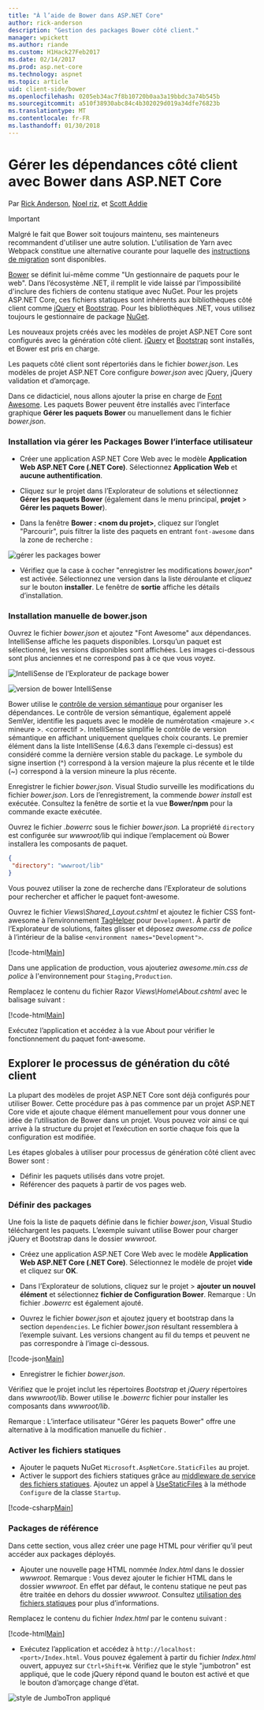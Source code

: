 ```yaml
---
title: "À l’aide de Bower dans ASP.NET Core"
author: rick-anderson
description: "Gestion des packages Bower côté client."
manager: wpickett
ms.author: riande
ms.custom: H1Hack27Feb2017
ms.date: 02/14/2017
ms.prod: asp.net-core
ms.technology: aspnet
ms.topic: article
uid: client-side/bower
ms.openlocfilehash: 0205eb34ac7f8b10720b0aa3a19bbdc3a74b545b
ms.sourcegitcommit: a510f38930abc84c4b302029d019a34dfe76823b
ms.translationtype: MT
ms.contentlocale: fr-FR
ms.lasthandoff: 01/30/2018
---
```

# <a name="manage-client-side-packages-with-bower-in-aspnet-core"></a>Gérer les dépendances côté client avec Bower dans ASP.NET Core

Par [Rick Anderson](https://twitter.com/RickAndMSFT), [Noel riz](https://blog.falafel.com/falafel-software-recognized-sitefinity-website-year/), et [Scott Addie](https://scottaddie.com) 

> [!IMPORTANT]
> Malgré le fait que Bower soit toujours maintenu, ses mainteneurs recommandent d'utiliser une autre solution. L'utilisation de Yarn avec Webpack constitue une alternative courante pour laquelle des [instructions de migration](https://bower.io/blog/2017/how-to-migrate-away-from-bower/) sont disponibles.

[Bower](https://bower.io/) se définit lui-même comme "Un gestionnaire de paquets pour le web". Dans l’écosystème .NET, il remplit le vide laissé par l’impossibilité d'inclure des fichiers de contenu statique avec NuGet. Pour les projets ASP.NET Core, ces fichiers statiques sont inhérents aux bibliothèques côté client comme [jQuery](http://jquery.com/) et [Bootstrap](http://getbootstrap.com/). Pour les bibliothèques .NET, vous utilisez toujours le gestionnaire de package [NuGet](https://www.nuget.org/).

Les nouveaux projets créés avec les modèles de projet ASP.NET Core sont configurés avec la génération côté client. [jQuery](http://jquery.com/) et [Bootstrap](http://getbootstrap.com/) sont installés, et Bower est pris en charge.

Les paquets côté client sont répertoriés dans le fichier *bower.json*. Les modèles de projet ASP.NET Core configure *bower.json* avec jQuery, jQuery validation et d’amorçage.

Dans ce didacticiel, nous allons ajouter la prise en charge de [Font Awesome](http://fontawesome.io). Les paquets Bower peuvent être installés avec l'interface graphique **Gérer les paquets Bower** ou manuellement dans le fichier *bower.json*.

### <a name="installation-via-manage-bower-packages-ui"></a>Installation via gérer les Packages Bower l’interface utilisateur

* Créer une application ASP.NET Core Web avec le modèle **Application Web ASP.NET Core (.NET Core)**. Sélectionnez **Application Web** et **aucune authentification**.

* Cliquez sur le projet dans l’Explorateur de solutions et sélectionnez **Gérer les paquets Bower** (également dans le menu principal, **projet** > **Gérer les paquets Bower**).

* Dans la fenêtre **Bower : \<nom du projet\>**, cliquez sur l’onglet "Parcourir", puis filtrer la liste des paquets en entrant `font-awesome` dans la zone de recherche :

 ![gérer les packages bower](bower/_static/manage-bower-packages.png)

* Vérifiez que la case à cocher "enregistrer les modifications *bower.json*" est activée. Sélectionnez une version dans la liste déroulante et cliquez sur le bouton **installer**. Le fenêtre de **sortie** affiche les détails d’installation.

### <a name="manual-installation-in-bowerjson"></a>Installation manuelle de bower.json

Ouvrez le fichier *bower.json* et ajoutez "Font Awesome" aux dépendances. IntelliSense affiche les paquets disponibles. Lorsqu’un paquet est sélectionné, les versions disponibles sont affichées. Les images ci-dessous sont plus anciennes et ne correspond pas à ce que vous voyez.

![IntelliSense de l’Explorateur de package bower](bower/_static/add-package.png)

![version de bower IntelliSense](bower/_static/version-intelliSense.png)

Bower utilise le [contrôle de version sémantique](http://semver.org/) pour organiser les dépendances. Le contrôle de version sémantique, également appelé SemVer, identifie les paquets avec le modèle de numérotation \<majeure >.\< mineure >. \<correctif >. IntelliSense simplifie le contrôle de version sémantique en affichant uniquement quelques choix courants. Le premier élément dans la liste IntelliSense (4.6.3 dans l’exemple ci-dessus) est considéré comme la dernière version stable du package. Le symbole du signe insertion (^) correspond à la version majeure la plus récente et le tilde (~) correspond à la version mineure la plus récente.

Enregistrer le fichier *bower.json*. Visual Studio surveille les modifications du fichier *bower.json*. Lors de l’enregistrement, la commende *bower install* est exécutée. Consultez la fenêtre de sortie et la vue **Bower/npm** pour la commande exacte exécutée.

Ouvrez le fichier *.bowerrc* sous le fichier *bower.json*. La propriété `directory` est configurée sur *wwwroot/lib* qui indique l’emplacement où Bower installera les composants de paquet.

```json
{
 "directory": "wwwroot/lib"
}
```

Vous pouvez utiliser la zone de recherche dans l’Explorateur de solutions pour rechercher et afficher le paquet font-awesome.

Ouvrez le fichier *Views\Shared\_Layout.cshtml* et ajoutez le fichier CSS font-awesome à l’environnement [TagHelper](xref:mvc/views/tag-helpers/intro) pour `Development`. À partir de l’Explorateur de solutions, faites glisser et déposez *awesome.css de police* à l’intérieur de la balise `<environment names="Development">`.

[!code-html[Main](bower/sample/_Layout.cshtml?highlight=4&range=9-13)]

Dans une application de production, vous ajouteriez *awesome.min.css de police* à l'environnement pour `Staging,Production`.

Remplacez le contenu du fichier Razor *Views\Home\About.cshtml* avec le balisage suivant :

[!code-html[Main](bower/sample/About.cshtml)]

Exécutez l’application et accédez à la vue About pour vérifier le fonctionnement du paquet font-awesome.

## <a name="exploring-the-client-side-build-process"></a>Explorer le processus de génération du côté client

La plupart des modèles de projet ASP.NET Core sont déjà configurés pour utiliser Bower. Cette procédure pas à pas commence par un projet ASP.NET Core vide et ajoute chaque élément manuellement pour vous donner une idée de l’utilisation de Bower dans un projet. Vous pouvez voir ainsi ce qui arrive à la structure du projet et l’exécution en sortie chaque fois que la configuration est modifiée.

Les étapes globales à utiliser pour processus de génération côté client avec Bower sont :

* Définir les paquets utilisés dans votre projet. <!-- once defined, you don't need to download them, VS does -->
* Référencer des paquets à partir de vos pages web.

### <a name="define-packages"></a>Définir des packages

Une fois la liste de paquets définie dans le fichier *bower.json*, Visual Studio téléchargent les paquets. L’exemple suivant utilise Bower pour charger jQuery et Bootstrap dans le dossier *wwwroot*.

* Créez une application ASP.NET Core Web avec le modèle **Application Web ASP.NET Core (.NET Core)**. Sélectionnez le modèle de projet **vide** et cliquez sur **OK**.

* Dans l’Explorateur de solutions, cliquez sur le projet > **ajouter un nouvel élément** et sélectionnez **fichier de Configuration Bower**. Remarque : Un fichier *.bowerrc* est également ajouté.

* Ouvrez le fichier *bower.json* et ajoutez jquery et bootstrap dans la section `dependencies`. Le fichier *bower.json* résultant ressemblera à l’exemple suivant. Les versions changent au fil du temps et peuvent ne pas correspondre à l’image ci-dessous.

[!code-json[Main](bower/sample/bower.json?highlight=5,6)]

* Enregistrer le fichier *bower.json*.

 Vérifiez que le projet inclut les répertoires *Bootstrap* et *jQuery* répertoires dans *wwwroot/lib*. Bower utilise le *.bowerrc* fichier pour installer les composants dans *wwwroot/lib*.

 Remarque : L’interface utilisateur "Gérer les paquets Bower" offre une alternative à la modification manuelle du fichier .

### <a name="enable-static-files"></a>Activer les fichiers statiques

* Ajouter le paquets NuGet `Microsoft.AspNetCore.StaticFiles` au projet.
* Activer le support des fichiers statiques grâce au [middleware de service des fichiers statiques](https://docs.microsoft.com/aspnet/core/api/microsoft.aspnetcore.builder.staticfileextensions). Ajoutez un appel à [UseStaticFiles](https://docs.microsoft.com/aspnet/core/api/microsoft.aspnetcore.builder.staticfileextensions) à la méthode `Configure` de la classe `Startup`.

[!code-csharp[Main](bower/sample/Startup.cs?highlight=9)]

### <a name="reference-packages"></a>Packages de référence

Dans cette section, vous allez créer une page HTML pour vérifier qu’il peut accéder aux packages déployés.

* Ajouter une nouvelle page HTML nommée *Index.html* dans le dossier *wwwroot*. Remarque : Vous devez ajouter le fichier HTML dans le dossier *wwwroot*. En effet par défaut, le contenu statique ne peut pas être traitée en dehors du dossier *wwwroot*. Consultez [utilisation des fichiers statiques](xref:fundamentals/static-files) pour plus d’informations.

 Remplacez le contenu du fichier *Index.html* par le contenu suivant :

[!code-html[Main](bower/sample/Index.html)]

* Exécutez l’application et accédez à `http://localhost:<port>/Index.html`. Vous pouvez également à partir du fichier *Index.html* ouvert, appuyez sur `Ctrl+Shift+W`. Vérifiez que le style "jumbotron" est appliqué, que le code jQuery répond quand le bouton est activé et que le bouton d’amorçage change d’état.

 ![style de JumboTron appliqué](bower/_static/jumbotron.png)
